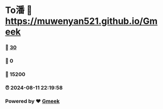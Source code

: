 # To潘 :link: https://muwenyan521.github.io/Gmeek 
### :page_facing_up: [30](https://muwenyan521.github.io/Gmeek/tag.html) 
### :speech_balloon: 0 
### :hibiscus: 15200 
### :alarm_clock: 2024-08-11 22:19:58 
### Powered by :heart: [Gmeek](https://github.com/Meekdai/Gmeek)
